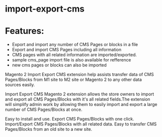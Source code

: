 # import-export-cms

# Features:
- Export and import any number of CMS Pages or blocks in a file
- Export and import CMS Pages including all information
- CMS pages with all related information are imported/exported.
- sample cms_page import file is also available for refference 
- new cms pages or blocks can also be imported


Magento 2 Import Export CMS extension help assists transfer data of CMS Pages/Blocks from M1 site to M2 site or Magento 2 to any other data sources easily. 

Import Export CMS Magento 2 extension allows the store owners to import and export all CMS Pages/Blocks with it's all related fields.The extension will simplify admin work by allowing them to easily import and export a large number of CMS Pages/Blocks at once.


Easy to install and use.
Export CMS Pages/Blocks with one click.
Import/Export CMS Pages/Blocks with all related data. 
Easy to transfer CMS Pages/Blocks from an old site to a new site. 
